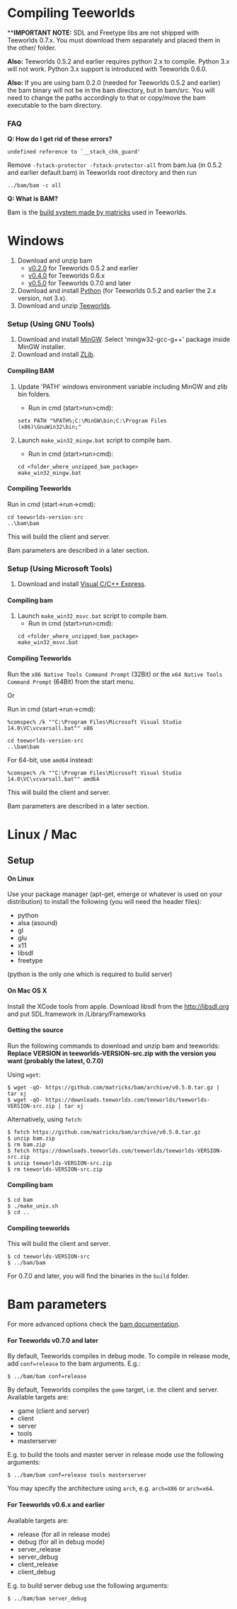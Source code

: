 # Compiling Teeworlds

****IMPORTANT NOTE:** SDL and Freetype libs are not shipped with Teeworlds 0.7.x. You must download them separately and placed them in the other/ folder.

**Also:** Teeworlds 0.5.2 and earlier requires python 2.x to compile. Python 3.x will not work. Python 3.x support is introduced with Teeworlds 0.6.0.

**Also:** If you are using bam 0.2.0 (needed for Teeworlds 0.5.2 and earlier) the bam binary will not be in the bam directory, but in bam/src. You will need to change the paths accordingly to that or copy/move the bam executable to the bam directory.

### FAQ

**Q: How do I get rid of these errors?**

```
undefined reference to `__stack_chk_guard'
```

Remove `-fstack-protector -fstack-protector-all` from bam.lua (in 0.5.2 and earlier default.bam) in Teeworlds root directory and then run

```
../bam/bam -c all
```

**Q: What is BAM?**

Bam is the [build system made by matricks](http://matricks.github.io/bam/) used in Teeworlds.


# Windows

1. Download and unzip bam
    - [v0.2.0](http://github.com/downloads/matricks/bam/bam-0.2.0.zip) for Teeworlds 0.5.2 and earlier
    - [v0.4.0](http://github.com/downloads/matricks/bam/bam-0.4.0.zip) for Teeworlds 0.6.x
    - [v0.5.0](https://github.com/matricks/bam/archive/v0.5.0.zip) for Teeworlds 0.7.0 and later
2. Download and install [Python](https://www.python.org/download/) (for Teeworlds 0.5.2 and earlier the 2.x version, not 3.x).
4. Download and unzip [Teeworlds](https://www.teeworlds.com/?page=downloads).

### Setup (Using GNU Tools)

1. Download and install [MinGW](http://sourceforge.net/projects/mingw/files/latest/download?source=files). Select 'mingw32-gcc-g++' package inside MinGW installer.
2. Download and install [ZLib](http://gnuwin32.sourceforge.net/downlinks/zlib.php).

#### Compiling BAM

1. Update 'PATH' windows environment variable including MinGW and zlib bin folders.
    - Run in cmd (start>run>cmd):

    ```
    setx PATH "%PATH%;C:\MinGW\bin;C:\Program Files (x86)\GnuWin32\bin;"
    ```
2. Launch `make_win32_mingw.bat` script to compile bam.
    - Run in cmd (start>run>cmd):

    ```
    cd <folder_where_unzipped_bam_package>
    make_win32_mingw.bat
    ```

#### Compiling Teeworlds

Run in cmd (start->run->cmd):

```
cd teeworlds-version-src
..\bam\bam
```

This will build the client and server.

Bam parameters are described in a later section.

### Setup (Using Microsoft Tools)

1. Download and install [Visual C/C++ Express](https://www.visualstudio.com/post-download-vs/?sku=xdesk&clcid=0x409&telem=ga).

#### Compiling bam

1. Launch `make_win32_msvc.bat` script to compile bam.
    - Run in cmd (start>run>cmd):
    ```
    cd <folder_where_unzipped_bam_package>
    make_win32_msvc.bat
    ```

#### Compiling Teeworlds

Run the `x86 Native Tools Command Prompt` (32Bit) or the `x64 Native Tools Command Prompt` (64Bit) from the start menu.

Or

Run in cmd (start->run->cmd):

```
%comspec% /k ""C:\Program Files\Microsoft Visual Studio 14.0\VC\vcvarsall.bat"" x86

cd teeworlds-version-src
..\bam\bam
```

For 64-bit, use `amd64` instead:

```
%comspec% /k ""C:\Program Files\Microsoft Visual Studio 14.0\VC\vcvarsall.bat"" amd64
```

This will build the client and server. 

Bam parameters are described in a later section.


# Linux / Mac

## Setup

#### On Linux

Use your package manager (apt-get, emerge or whatever is used on your distribution) to install the following (you will need the header files):

- python
- alsa (asound)
- gl
- glu
- x11
- libsdl
- freetype

(python is the only one which is required to build server)

#### On Mac OS X

Install the XCode tools from apple. Download libsdl from the http://libsdl.org and put SDL.framework in /Library/Frameworks

#### Getting the source

Run the following commands to download and unzip bam and teeworlds:
**Replace VERSION in teeworlds-VERSION-src.zip with the version you want (probably the latest, 0.7.0)**

Using `wget`:

```
$ wget -qO- https://github.com/matricks/bam/archive/v0.5.0.tar.gz | tar xj
$ wget -qO- https://downloads.teeworlds.com/teeworlds/teeworlds-VERSION-src.zip | tar xj
```

Alternatively, using `fetch`:

```
$ fetch https://github.com/matricks/bam/archive/v0.5.0.tar.gz
$ unzip bam.zip
$ rm bam.zip
$ fetch https://downloads.teeworlds.com/teeworlds/teeworlds-VERSION-src.zip
$ unzip teeworlds-VERSION-src.zip
$ rm teeworlds-VERSION-src.zip
```

#### Compiling bam

```
$ cd bam
$ ./make_unix.sh
$ cd ..
```

#### Compiling teeworlds

This will build the client and server.

```
$ cd teeworlds-VERSION-src
$ ../bam/bam
```

For 0.7.0 and later, you will find the binaries in the `build` folder.

# Bam parameters

For more advanced options check the [bam documentation](http://matricks.github.io/bam/bam.html#5).



#### For Teeworlds v0.7.0 and later

By default, Teeworlds compiles in debug mode. To compile in release mode, add `conf=release` to the bam arguments. E.g.:

`$ ../bam/bam conf=release`

By default, Teeworlds compiles the `game` target, i.e. the client and server. Available targets are:

+ game (client and server)
+ client
+ server
+ tools
+ masterserver

E.g. to build the tools and master server in release mode use the following arguments:

`$ ../bam/bam conf=release tools masterserver`


You may specify the architecture using `arch`, e.g. `arch=X86` or `arch=x64`.

#### For Teeworlds v0.6.x and earlier

Available targets are:

+ release (for all in release mode)
+ debug (for all in debug mode)
+ server_release
+ server_debug
+ client_release
+ client_debug

E.g. to build server debug use the following arguments:

`$ ../bam/bam server_debug`
